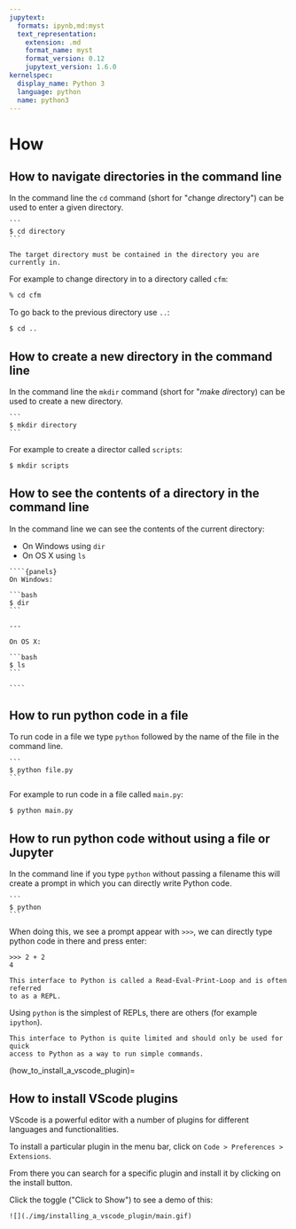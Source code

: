 ```yaml
---
jupytext:
  formats: ipynb,md:myst
  text_representation:
    extension: .md
    format_name: myst
    format_version: 0.12
    jupytext_version: 1.6.0
kernelspec:
  display_name: Python 3
  language: python
  name: python3
---
```


# How

## How to navigate directories in the command line

In the command line the `cd` command (short for "*c*hange *d*irectory") can be
used to enter a given directory.

````{tip}
```
$ cd directory
```
````

```{attention}
The target directory must be contained in the directory you are currently in.
```

For example to change directory in to a directory called `cfm`:

```bash
% cd cfm
```

To go back to the previous directory use `..`:

```bash
$ cd ..
```

## How to create a new directory in the command line

In the command line the `mkdir` command (short for "*m*a*k*e *dir*ectory) can be
used to create a new directory.

````{tip}
```
$ mkdir directory
```
````

For example to create a director called `scripts`:

```bash
$ mkdir scripts
```

## How to see the contents of a directory in the command line

In the command line we can see the contents of the current directory:

- On Windows using `dir`
- On OS X using `ls`

`````{tip}
````{panels}
On Windows:

```bash
$ dir
```

---

On OS X:

```bash
$ ls
```

````
`````

## How to run python code in a file

To run code in a file we type `python` followed by the name of the file in the
command line.

````{tip}
```
$ python file.py
```
````

For example to run code in a file called `main.py`:

```bash
$ python main.py
```

## How to run python code without using a file or Jupyter

In the command line if you type `python` without passing a filename this will
create a prompt in which you can directly write Python code.

````{tip}
```
$ python
```
````

When doing this, we see a prompt appear with `>>>`, we can directly type python
code in there and press enter:

```
>>> 2 + 2
4
```

```{attention}
This interface to Python is called a Read-Eval-Print-Loop and is often referred
to as a REPL.
```

Using `python` is the simplest of REPLs, there are others (for example
`ipython`).

```{attention}
This interface to Python is quite limited and should only be used for quick
access to Python as a way to run simple commands.
```

(how_to_install_a_vscode_plugin)=
## How to install VScode plugins

VScode is a powerful editor with a number of plugins for different languages and
functionalities.

To install a particular plugin in the menu bar, click on `Code > Preferences > Extensions`.

From there you can search for a specific plugin and install it by clicking on
the install button.

Click the toggle ("Click to Show") to see a demo of this:

```{toggle}
![](./img/installing_a_vscode_plugin/main.gif)
```
